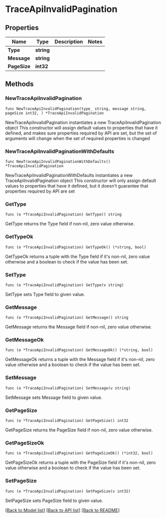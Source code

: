 # TraceApiInvalidPagination

## Properties

Name | Type | Description | Notes
------------ | ------------- | ------------- | -------------
**Type** | **string** |  | 
**Message** | **string** |  | 
**PageSize** | **int32** |  | 

## Methods

### NewTraceApiInvalidPagination

`func NewTraceApiInvalidPagination(type_ string, message string, pageSize int32, ) *TraceApiInvalidPagination`

NewTraceApiInvalidPagination instantiates a new TraceApiInvalidPagination object
This constructor will assign default values to properties that have it defined,
and makes sure properties required by API are set, but the set of arguments
will change when the set of required properties is changed

### NewTraceApiInvalidPaginationWithDefaults

`func NewTraceApiInvalidPaginationWithDefaults() *TraceApiInvalidPagination`

NewTraceApiInvalidPaginationWithDefaults instantiates a new TraceApiInvalidPagination object
This constructor will only assign default values to properties that have it defined,
but it doesn't guarantee that properties required by API are set

### GetType

`func (o *TraceApiInvalidPagination) GetType() string`

GetType returns the Type field if non-nil, zero value otherwise.

### GetTypeOk

`func (o *TraceApiInvalidPagination) GetTypeOk() (*string, bool)`

GetTypeOk returns a tuple with the Type field if it's non-nil, zero value otherwise
and a boolean to check if the value has been set.

### SetType

`func (o *TraceApiInvalidPagination) SetType(v string)`

SetType sets Type field to given value.


### GetMessage

`func (o *TraceApiInvalidPagination) GetMessage() string`

GetMessage returns the Message field if non-nil, zero value otherwise.

### GetMessageOk

`func (o *TraceApiInvalidPagination) GetMessageOk() (*string, bool)`

GetMessageOk returns a tuple with the Message field if it's non-nil, zero value otherwise
and a boolean to check if the value has been set.

### SetMessage

`func (o *TraceApiInvalidPagination) SetMessage(v string)`

SetMessage sets Message field to given value.


### GetPageSize

`func (o *TraceApiInvalidPagination) GetPageSize() int32`

GetPageSize returns the PageSize field if non-nil, zero value otherwise.

### GetPageSizeOk

`func (o *TraceApiInvalidPagination) GetPageSizeOk() (*int32, bool)`

GetPageSizeOk returns a tuple with the PageSize field if it's non-nil, zero value otherwise
and a boolean to check if the value has been set.

### SetPageSize

`func (o *TraceApiInvalidPagination) SetPageSize(v int32)`

SetPageSize sets PageSize field to given value.



[[Back to Model list]](../README.md#documentation-for-models) [[Back to API list]](../README.md#documentation-for-api-endpoints) [[Back to README]](../README.md)


